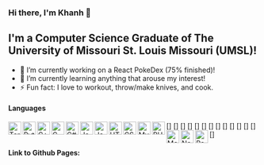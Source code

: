 ### Hi there, I'm Khanh 👋

<!--
**kvong/kvong** is a ✨ _special_ ✨ repository because its `README.md` (this file) appears on your GitHub profile.
- 🤔 I’m looking for help with ...
- 💬 Ask me about ...
- 📫 How to reach me: ...
- 😄 Pronouns: ...
- 👯 I’m looking to collaborate on ...
Here are some ideas to get you started:
-->

## I'm a Computer Science Graduate of The University of Missouri St. Louis Missouri (UMSL)!
- 🔭 I’m currently working on a React PokeDex (75% finished)!
- 🌱 I’m currently learning anything that arouse my interest!
- ⚡ Fun fact: I love to workout, throw/make knives, and cook.


#### Languages
[<img align="left" alt="Terminal" width="26px" src="https://img.icons8.com/doodle/48/000000/console--v2.png"/>]
[<img align="left" alt="Python" width="26px" src="https://img.icons8.com/color/48/000000/python.png" />]
[<img align="left" alt="C++" width="26px" src="https://img.icons8.com/color/48/000000/c-plus-plus-logo.png"/>]
[<img align="left" alt="C" width="26px" src="https://img.icons8.com/color/48/000000/c-programming.png"/>]
[<img align="left" alt="C#" width="26px" src="https://img.icons8.com/color/48/000000/c-sharp-logo.png"/>]
[<img align="left" alt="Java" width="26px" src="https://img.icons8.com/color/48/000000/java-coffee-cup-logo.png"/>]
[<img align="left" alt="Javascript" width="26px" src="https://img.icons8.com/color/48/000000/javascript.png"/>]
[<img align="left" alt="HTML5" width="26px" src="https://image.flaticon.com/icons/svg/888/888859.svg" />]
[<img align="left" alt="CSS3" width="26px" src="https://image.flaticon.com/icons/svg/888/888847.svg" />]
[<img align="left" alt="MySQL" width="26px" src="https://img.icons8.com/ios/50/000000/mysql-logo.png"/>]
[<img align="left" alt="PHP" width="26px" src="https://img.icons8.com/officel/40/000000/php-logo.png"/>]
[<img align="left" alt="MongoDB" width="26px" src="https://img.icons8.com/color/48/000000/mongodb.png"/>]
[<img align="left" alt="Node" width="26px" src="https://img.icons8.com/color/48/000000/nodejs.png"/>]
[<img align="left" alt="React" width="26px" src="https://img.icons8.com/color/48/000000/react-native.png"/>]

#### Link to Github Pages:
[GithubPages]: https://kvong.github.io/

